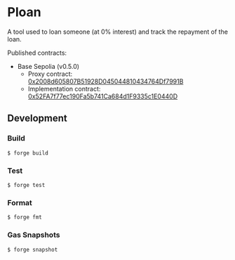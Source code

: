 # Ploan

A tool used to loan someone (at 0% interest) and track the repayment of the loan.

Published contracts:

* Base Sepolia (v0.5.0)
  * Proxy contract: [0x2008d605807B51928D045044810434764Df7991B](https://sepolia.basescan.org/address/0x2008d605807B51928D045044810434764Df7991B)
  * Implementation contract: [0x52FA7f77ec190Fa5b741Ca684d1F9335c1E0440D](https://sepolia.basescan.org/address/0x52FA7f77ec190Fa5b741Ca684d1F9335c1E0440D)

## Development

### Build

```shell
$ forge build
```

### Test

```shell
$ forge test
```

### Format

```shell
$ forge fmt
```

### Gas Snapshots

```shell
$ forge snapshot
```
